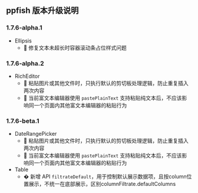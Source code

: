 ## ppfish 版本升级说明

### 1.7.6-alpha.1
- Ellipsis
  - 🐛 修复文本未超长时容器滚动条占位样式问题

### 1.7.6-alpha.2
- RichEditor
  - 🐛 粘贴图片或其他文件时，只执行默认的剪切板处理逻辑，防止重复插入两次内容
  - 🐛 当前富文本编辑器使用 `pastePlainText` 支持粘贴纯文本后，不应该影响同一个页面内其他富文本编辑器的粘贴行为

### 1.7.6-beta.1
- DateRangePicker
  - 🐛 粘贴图片或其他文件时，只执行默认的剪切板处理逻辑，防止重复插入两次内容
  - 🐛 当前富文本编辑器使用 `pastePlainText` 支持粘贴纯文本后，不应该影响同一个页面内其他富文本编辑器的粘贴行为
- Table
  - � 新增 API `filtrateDefault`，用于控制默认展示数据项，且按column位置展示，不统一在底部展示，区别columnFiltrate.defaultColumns
